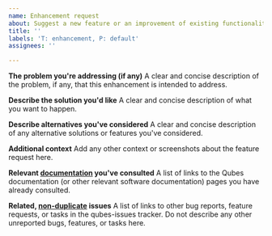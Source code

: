 ```yaml
---
name: Enhancement request
about: Suggest a new feature or an improvement of existing functionality.
title: ''
labels: 'T: enhancement, P: default'
assignees: ''

---
```


**The problem you're addressing (if any)**
A clear and concise description of the problem, if any, that this enhancement is intended to address.

**Describe the solution you'd like**
A clear and concise description of what you want to happen.

**Describe alternatives you've considered**
A clear and concise description of any alternative solutions or features you've considered.

**Additional context**
Add any other context or screenshots about the feature request here.

**Relevant [documentation](https://www.qubes-os.org/doc/) you've consulted**
A list of links to the Qubes documentation (or other relevant software documentation) pages you have already consulted.

**Related, [non-duplicate](https://www.qubes-os.org/doc/reporting-bugs/#new-issues-should-not-be-duplicates-of-existing-issues) issues**
A list of links to other bug reports, feature requests, or tasks in the qubes-issues tracker. Do not describe any other unreported bugs, features, or tasks here.
